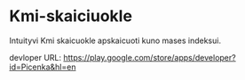# Kmi-skaiciuokle
Intuityvi Kmi skaicuokle apskaicuoti kuno mases indeksui.


devloper URL: 
https://play.google.com/store/apps/developer?id=Picenka&hl=en
